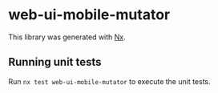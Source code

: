 # web-ui-mobile-mutator

This library was generated with [Nx](https://nx.dev).

## Running unit tests

Run `nx test web-ui-mobile-mutator` to execute the unit tests.
